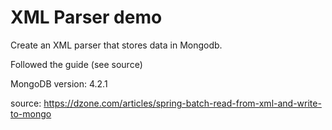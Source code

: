 # XML Parser demo

Create an XML parser that stores data in Mongodb.

Followed the guide (see source)

MongoDB version: 4.2.1

source: https://dzone.com/articles/spring-batch-read-from-xml-and-write-to-mongo


